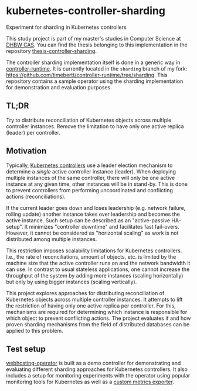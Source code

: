 # kubernetes-controller-sharding

Experiment for sharding in Kubernetes controllers

This study project is part of my master's studies in Computer Science at [DHBW CAS](https://cas.dhbw.de).
You can find the thesis belonging to this implementation in the repository [thesis-controller-sharding](https://github.com/timebertt/thesis-controller-sharding).

The controller sharding implementation itself is done in a generic way in [controller-runtime](https://github.com/kubernetes-sigs/controller-runtime).
It is currently located in the `sharding` branch of my fork: https://github.com/timebertt/controller-runtime/tree/sharding.
This repository contains a sample operator using the sharding implementation for demonstration and evaluation purposes.

## TL;DR

Try to distribute reconciliation of Kubernetes objects across multiple controller instances.
Remove the limitation to have only one active replica (leader) per controller.

## Motivation

Typically, [Kubernetes controllers](https://kubernetes.io/docs/concepts/architecture/controller/) use a leader election mechanism to determine a *single* active controller instance (leader).
When deploying multiple instances of the same controller, there will only be one active instance at any given time, other instances will be in stand-by.
This is done to prevent controllers from performing uncoordinated and conflicting actions (reconciliations).

If the current leader goes down and loses leadership (e.g. network failure, rolling update) another instance takes over leadership and becomes the active instance.
Such setup can be described as an "active-passive HA-setup". It minimizes "controller downtime" and facilitates fast fail-overs.
However, it cannot be considered as "horizontal scaling" as work is not distributed among multiple instances.

This restriction imposes scalability limitations for Kubernetes controllers. 
I.e., the rate of reconciliations, amount of objects, etc. is limited by the machine size that the active controller runs on and the network bandwidth it can use.
In contrast to usual stateless applications, one cannot increase the throughput of the system by adding more instances (scaling horizontally) but only by using bigger instances (scaling vertically).

This project explores approaches for distributing reconciliation of Kubernetes objects across multiple controller instances. It attempts to lift the restriction of having only one active replica per controller.
For this, mechanisms are required for determining which instance is responsible for which object to prevent conflicting actions.
The project evaluates if and how proven sharding mechanisms from the field of distributed databases can be applied to this problem.

## Test setup

[webhosting-operator](webhosting-operator) is built as a demo controller for demonstrating and evaluating different sharding approaches for Kubernetes controllers.
It also includes a setup for monitoring experiments with the operator using popular monitoring tools for Kubernetes as well as a [custom metrics exporter](./webhosting-operator/cmd/webhosting-exporter).
